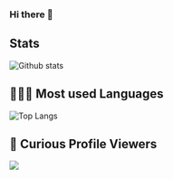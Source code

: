### Hi there 👋

## Stats

![Github stats](https://github-readme-stats.vercel.app/api?username=nacersalaheddine)

## 👨🏻‍💻 Most used Languages
![Top Langs](https://github-readme-stats.vercel.app/api/top-langs/?username=nacersalaheddine)

## 🤔 Curious Profile Viewers
![](https://komarev.com/ghpvc/?username=nacersalaheddine&style=flat-square)

<!--
**nacersalaheddine/nacersalaheddine** is a ✨ _special_ ✨ repository because its `README.md` (this file) appears on your GitHub profile.

Here are some ideas to get you started:

- 🔭 I’m currently working on ...
- 🌱 I’m currently learning ...
- 👯 I’m looking to collaborate on ...
- 🤔 I’m looking for help with ...
- 💬 Ask me about ...
- 📫 How to reach me: ...
- 😄 Pronouns: ...
- ⚡ Fun fact: ...
-->
